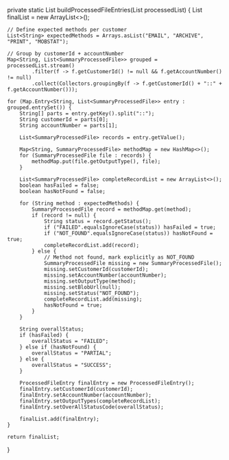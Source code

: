 private static List<ProcessedFileEntry> buildProcessedFileEntries(List<SummaryProcessedFile> processedList) {
    List<ProcessedFileEntry> finalList = new ArrayList<>();

    // Define expected methods per customer
    List<String> expectedMethods = Arrays.asList("EMAIL", "ARCHIVE", "PRINT", "MOBSTAT");

    // Group by customerId + accountNumber
    Map<String, List<SummaryProcessedFile>> grouped = processedList.stream()
            .filter(f -> f.getCustomerId() != null && f.getAccountNumber() != null)
            .collect(Collectors.groupingBy(f -> f.getCustomerId() + "::" + f.getAccountNumber()));

    for (Map.Entry<String, List<SummaryProcessedFile>> entry : grouped.entrySet()) {
        String[] parts = entry.getKey().split("::");
        String customerId = parts[0];
        String accountNumber = parts[1];

        List<SummaryProcessedFile> records = entry.getValue();

        Map<String, SummaryProcessedFile> methodMap = new HashMap<>();
        for (SummaryProcessedFile file : records) {
            methodMap.put(file.getOutputType(), file);
        }

        List<SummaryProcessedFile> completeRecordList = new ArrayList<>();
        boolean hasFailed = false;
        boolean hasNotFound = false;

        for (String method : expectedMethods) {
            SummaryProcessedFile record = methodMap.get(method);
            if (record != null) {
                String status = record.getStatus();
                if ("FAILED".equalsIgnoreCase(status)) hasFailed = true;
                if ("NOT_FOUND".equalsIgnoreCase(status)) hasNotFound = true;
                completeRecordList.add(record);
            } else {
                // Method not found, mark explicitly as NOT_FOUND
                SummaryProcessedFile missing = new SummaryProcessedFile();
                missing.setCustomerId(customerId);
                missing.setAccountNumber(accountNumber);
                missing.setOutputType(method);
                missing.setBlobUrl(null);
                missing.setStatus("NOT_FOUND");
                completeRecordList.add(missing);
                hasNotFound = true;
            }
        }

        String overallStatus;
        if (hasFailed) {
            overallStatus = "FAILED";
        } else if (hasNotFound) {
            overallStatus = "PARTIAL";
        } else {
            overallStatus = "SUCCESS";
        }

        ProcessedFileEntry finalEntry = new ProcessedFileEntry();
        finalEntry.setCustomerId(customerId);
        finalEntry.setAccountNumber(accountNumber);
        finalEntry.setOutputTypes(completeRecordList);
        finalEntry.setOverAllStatusCode(overallStatus);

        finalList.add(finalEntry);
    }

    return finalList;
}
